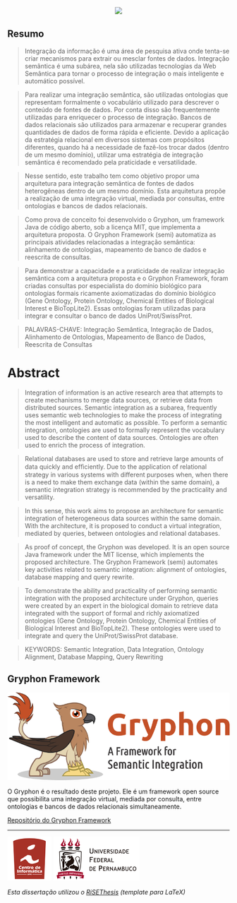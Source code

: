 <p align="center">
  <a href="https://github.com/adrielcafe/DissertacaoDeMestrado-LaTeX/raw/master/DissertaçãoMestradoAdrielCafé.pdf">
    <img src="https://github.com/adrielcafe/DissertacaoDeMestrado-LaTeX/raw/master/cover.png">
  </a>
</p>

## Resumo
> Integração da informação é uma área de pesquisa ativa onde tenta-se criar mecanismos para extrair ou mesclar fontes de dados. Integração semântica é uma subárea, nela são utilizadas tecnologias da Web Semântica para tornar o processo de integração o mais inteligente e automático possível. 

> Para realizar uma integração semântica, são utilizadas ontologias que representam formalmente o vocabulário utilizado para descrever o conteúdo de fontes de dados. Por conta disso são frequentemente utilizadas para enriquecer o processo de integração. Bancos de dados relacionais são utilizados para armazenar e recuperar grandes quantidades de dados de forma rápida e eficiente. Devido a aplicação da estratégia relacional em diversos sistemas com propósitos diferentes, quando há a necessidade de fazê-los trocar dados (dentro de um mesmo domínio), utilizar uma estratégia de integração semântica é recomendado pela praticidade e versatilidade.

> Nesse sentido, este trabalho tem como objetivo propor uma arquitetura para integração semântica de fontes de dados heterogêneas dentro de um mesmo domínio. Esta arquitetura propõe a realização de uma integração virtual, mediada por consultas, entre ontologias e bancos de dados relacionais. 

> Como prova de conceito foi desenvolvido o Gryphon, um framework Java de código aberto, sob a licença MIT, que implementa a arquitetura proposta. O Gryphon Framework (semi) automatiza as principais atividades relacionadas a integração semântica: alinhamento de ontologias, mapeamento de banco de dados e reescrita de consultas. 

> Para demonstrar a capacidade e a praticidade de realizar integração semântica com a arquitetura proposta e o Gryphon Framework, foram criadas consultas por especialista do domínio biológico para ontologias formais ricamente axiomatizadas do domínio biológico (Gene Ontology, Protein Ontology, Chemical Entities of Biological Interest e BioTopLite2). Essas ontologias foram utilizadas para integrar e consultar o banco de dados UniProt/SwissProt.

> PALAVRAS-CHAVE: Integração Semântica, Integração de Dados, Alinhamento de Ontologias, Mapeamento de Banco de Dados, Reescrita de Consultas

# Abstract
> Integration of information is an active research area that attempts to create mechanisms to merge data sources, or retrieve data from distributed sources. Semantic integration as a subarea, frequently uses semantic web technologies to make the process of integrating the most intelligent and automatic as possible. To perform a semantic integration, ontologies are used to formally represent the vocabulary used to describe the content of data sources. Ontologies are often used to enrich the process of integration. 

> Relational databases are used to store and retrieve large amounts of data quickly and efﬁciently. Due to the application of relational strategy in various systems with different purposes when, when there is a need to make them exchange data (within the same domain), a semantic integration strategy is recommended by the practicality and versatility.

> In this sense, this work aims to propose an architecture for semantic integration of heterogeneous data sources within the same domain. With the architecture, it is proposed to conduct a virtual integration, mediated by queries, between ontologies and relational databases.

> As proof of concept, the Gryphon was developed. It is an open source Java framework under the MIT license, which implements the proposed architecture. The Gryphon Framework (semi) automates key activities related to semantic integration:  alignment of ontologies, database mapping and query rewrite.

> To demonstrate the ability and practicality of performing semantic integration with the proposed architecture under Gryphon, queries were created by an expert in the biological domain to retrieve data integrated with the support of formal and richly axiomatized ontologies (Gene Ontology, Protein Ontology, Chemical Entities of Biological Interest and BioTopLite2). These ontologies were used to integrate and query the UniProt/SwissProt database.

> KEYWORDS: Semantic Integration, Data Integration, Ontology Alignment, Database Mapping, Query Rewriting

## Gryphon Framework
![](https://github.com/adrielcafe/GryphonFramework/raw/master/images/gryphon.png)

O Gryphon é o resultado deste projeto. Ele é um framework open source que possibilita uma integração virtual, mediada por consulta, entre ontologias e bancos de dados relacionais simultaneamente.

[Repositório do Gryphon Framework](https://github.com/adrielcafe/GryphonFramework)


* * *
[![CIn-UFPE](https://github.com/adrielcafe/GryphonFramework/raw/master/images/cin.png)](http://www2.cin.ufpe.br)
[![UFPE](https://github.com/adrielcafe/GryphonFramework/raw/master/images/ufpe.png)](http://www.ufpe.br)

*Esta dissertação utilizou o [RiSEThesis](https://github.com/yguarata/risethesis) (template para LaTeX)*
